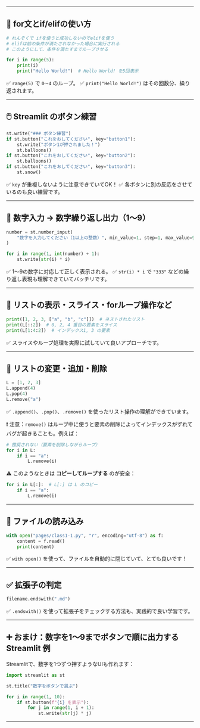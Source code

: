 
---

## 🔁 **for文とif/elifの使い方**

```python
# れんぞくで ifを使うと成功しないのでelifを使う
# elifは前の条件が満たされなかった場合に実行される
# このようにして、条件を満たすまでループさせる

for i in range(5):
    print(i)
    print("Hello World!")  # Hello World! を5回表示
```

✅ `range(5)` で `0〜4` のループ。
✅ `print("Hello World!")` はその回数分、繰り返されます。

---

## 🖱️ **Streamlit のボタン練習**

```python
st.write("### ボタン練習")
if st.button("これをおしてください", key="button1"):
    st.write("ボタン1が押されました！")
    st.balloons()
if st.button("これをおしてください", key="button2"):
    st.balloons()
if st.button("これをおしてください", key="button3"):
    st.snow()
```

✅ `key` が重複しないように注意できていてOK！
✅ 各ボタンに別の反応をさせているのも良い練習です。

---

## 🔢 **数字入力 → 数字繰り返し出力（1〜9）**

```python
number = st.number_input(
    "数字を入力してください（1以上の整数）", min_value=1, step=1, max_value=9
)

for i in range(1, int(number) + 1):
    st.write(str(i) * i)
```

✅ 1〜9の数字に対応して正しく表示される。
✅ `str(i) * i` で `"333"` などの繰り返し表現も理解できていてバッチリです。

---

## 🧮 **リストの表示・スライス・forループ操作など**

```python
print([1, 2, 3, ["a", "b", "c"]])  # ネストされたリスト
print(L[::2])  # 0, 2, 4 番目の要素をスライス
print(L[1:4:2])  # インデックス1, 3 の要素
```

✅ スライスやループ処理を実際に試していて良いアプローチです。

---

## 🔄 **リストの変更・追加・削除**

```python
L = [1, 2, 3]
L.append(4)
L.pop(4)
L.remove("a")
```

✅ `.append()`、`.pop()`、`.remove()` を使ったリスト操作の理解ができています。

❗ 注意：`remove()` はループ中に使うと要素の削除によってインデックスがずれてバグが起きることも。例えば：

```python
# 推奨されない（要素を削除しながらループ）
for i in L:
    if i == "a":
        L.remove(i)
```

⚠️ このようなときは **コピーしてループする** のが安全：

```python
for i in L[:]:  # L[:] は L のコピー
    if i == "a":
        L.remove(i)
```

---

## 📂 **ファイルの読み込み**

```python
with open("pages/class1-1.py", "r", encoding="utf-8") as f:
    content = f.read()
    print(content)
```

✅ `with open()` を使って、ファイルを自動的に閉じていて、とても良いです！

---

## ✅ **拡張子の判定**

```python
filename.endswith(".md")
```

✅ `.endswith()` を使って拡張子をチェックする方法も、実践的で良い学習です。

---

## ➕ おまけ：数字を1〜9までボタンで順に出力する Streamlit 例

Streamlitで、数字を1つずつ押すようなUIも作れます：

```python
import streamlit as st

st.title("数字をボタンで選ぶ")

for i in range(1, 10):
    if st.button(f"{i} を表示"):
        for j in range(1, i + 1):
            st.write(str(j) * j)
```

---
